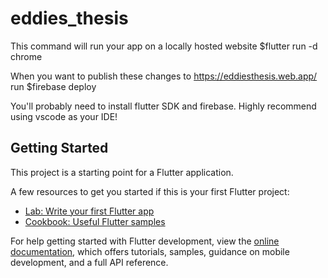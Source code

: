 # eddies_thesis

This command will run your app on a locally hosted website
$flutter run -d chrome

When you want to publish these changes to https://eddiesthesis.web.app/ run
$firebase deploy

You'll probably need to install flutter SDK and firebase. Highly recommend using vscode as your IDE!


## Getting Started

This project is a starting point for a Flutter application.

A few resources to get you started if this is your first Flutter project:

- [Lab: Write your first Flutter app](https://docs.flutter.dev/get-started/codelab)
- [Cookbook: Useful Flutter samples](https://docs.flutter.dev/cookbook)

For help getting started with Flutter development, view the
[online documentation](https://docs.flutter.dev/), which offers tutorials,
samples, guidance on mobile development, and a full API reference.
